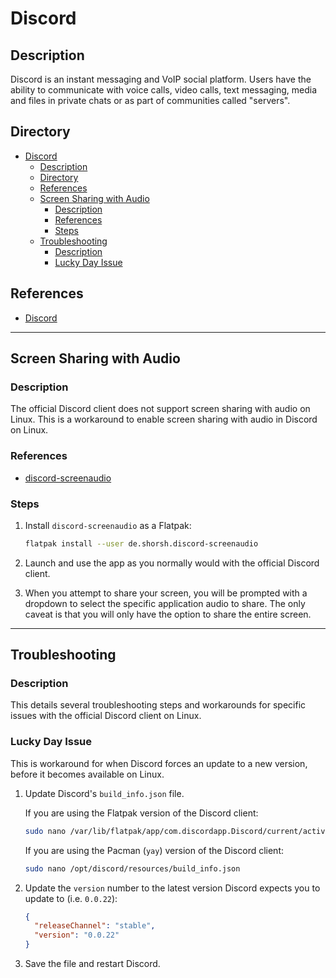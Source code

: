 # Discord

## Description

Discord is an instant messaging and VoIP social platform. Users have the ability to communicate with voice calls, video calls, text messaging, media and files in private chats or as part of communities called "servers".

## Directory

- [Discord](#discord)
  - [Description](#description)
  - [Directory](#directory)
  - [References](#references)
  - [Screen Sharing with Audio](#screen-sharing-with-audio)
    - [Description](#description-1)
    - [References](#references-1)
    - [Steps](#steps)
  - [Troubleshooting](#troubleshooting)
    - [Description](#description-2)
    - [Lucky Day Issue](#lucky-day-issue)

## References

- [Discord](https://discord.com)

---

## Screen Sharing with Audio

### Description

The official Discord client does not support screen sharing with audio on Linux. This is a workaround to enable screen sharing with audio in Discord on Linux.

### References

- [discord-screenaudio](https://github.com/maltejur/discord-screenaudio)

### Steps

1. Install `discord-screenaudio` as a Flatpak:

    ```sh
    flatpak install --user de.shorsh.discord-screenaudio
    ```

2. Launch and use the app as you normally would with the official Discord client.

3. When you attempt to share your screen, you will be prompted with a dropdown to select the specific application audio to share. The only caveat is that you will only have the option to share the entire screen.

---

## Troubleshooting

### Description

This details several troubleshooting steps and workarounds for specific issues with the official Discord client on Linux.

### Lucky Day Issue

This is workaround for when Discord forces an update to a new version, before it becomes available on Linux.

1. Update Discord's `build_info.json` file.

    If you are using the Flatpak version of the Discord client:

    ```sh
    sudo nano /var/lib/flatpak/app/com.discordapp.Discord/current/active/files/discord/resources/build_info.json
    ```

    If you are using the Pacman (`yay`) version of the Discord client:

    ```sh
    sudo nano /opt/discord/resources/build_info.json
    ```

2. Update the `version` number to the latest version Discord expects you to update to (i.e. `0.0.22`):

    ```json
    {
      "releaseChannel": "stable",
      "version": "0.0.22"
    }
    ```

3. Save the file and restart Discord.

